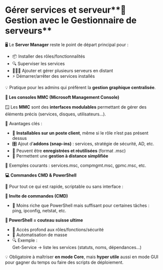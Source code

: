 # Gérer services et serveur**🧭 Gestion avec le Gestionnaire de serveurs**

🖥️ Le **Server Manager** reste le point de départ principal pour :

- 📦 Installer des rôles/fonctionnalités
- 🔍 Superviser les services
- 🧑‍🤝‍🧑 Ajouter et gérer plusieurs serveurs en distant
- ⚡ Démarrer/arrêter des services installés

💡 Pratique pour les admins qui préfèrent la **gestion graphique centralisée**.



**🧩 Les consoles MMC (Microsoft Management Console)**

🪟 Les **MMC** sont des **interfaces modulables** permettant de gérer des éléments précis (services, disques, utilisateurs…).

🧠 Avantages clés :

- 📡 **Installables sur un poste client**, même si le rôle n’est pas présent dessus
- 🎛️ Ajout d’**addons (snap-ins)** : services, stratégie de sécurité, AD, etc.
- 🧳 Peuvent être **enregistrées et réutilisées** (format .msc)
- 🔄 Permettent une **gestion à distance simplifiée**

📍 Exemples courants : services.msc, compmgmt.msc, gpmc.msc, etc.



**💻 Commandes CMD & PowerShell**

🧪 Pour tout ce qui est rapide, scriptable ou sans interface :

**🔸 Invite de commandes (CMD)**

- 📄 Moins riche que PowerShell mais suffisant pour certaines tâches : ping, ipconfig, netstat, etc.

**🔹 PowerShell = couteau suisse ultime**

- 🧠 Accès profond aux rôles/fonctions/sécurité
- 🔄 Automatisation de masse
- 🔍 Exemple :  
  Get-Service → liste les services (statuts, noms, dépendances…)

💡 Obligatoire à maîtriser **en mode Core**, mais **hyper utile** aussi en mode GUI pour gagner du temps ou faire des scripts de déploiement.
